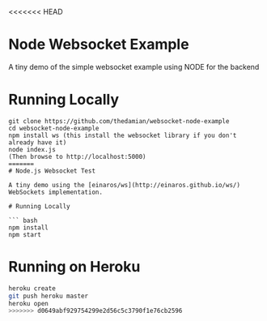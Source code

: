 <<<<<<< HEAD
# Node Websocket Example

A tiny demo of the simple websocket example using NODE for the backend

# Running Locally

``` close
git clone https://github.com/thedamian/websocket-node-example
cd websocket-node-example
npm install ws (this install the websocket library if you don't already have it)
node index.js
(Then browse to http://localhost:5000)
=======
# Node.js Websocket Test

A tiny demo using the [einaros/ws](http://einaros.github.io/ws/) WebSockets implementation.

# Running Locally

``` bash
npm install
npm start
```

# Running on Heroku

``` bash
heroku create
git push heroku master
heroku open
>>>>>>> d0649abf929754299e2d56c5c3790f1e76cb2596
```
